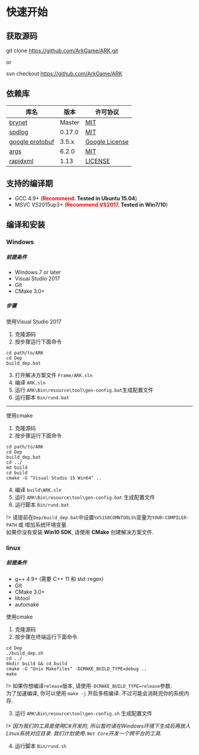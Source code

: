 # 快速开始

## 获取源码

git clone https://github.com/ArkGame/ARK.git

or

svn checkout https://github.com/ArkGame/ARK

## 依赖库
| 库名 | 版本 | 许可协议 |
| - | - | - |
| [brynet](https://github.com/IronsDu/brynet) | Master | [MIT](https://github.com/IronsDu/brynet/blob/master/LICENSE) |
| [spdlog](https://github.com/gabime/spdlog)  | 0.17.0 | [MIT](https://github.com/gabime/spdlog/blob/v1.x/LICENSE) |
| [google protobuf](https://github.com/google/protobuf) | 3.5.x | [Google License](https://github.com/protocolbuffers/protobuf/blob/master/LICENSE) |
| [args](https://github.com/Taywee/args) | 6.2.0 | [MIT](https://github.com/Taywee/args/blob/master/LICENSE) |
| [rapidxml](http://rapidxml.sourceforge.net) | 1.13 | [LICENSE](http://rapidxml.sourceforge.net/license.txt) |

## 支持的编译期

- GCC 4.9+ (**<font color=red>Recommend</font>. Tested in Ubuntu 15.04**)
- MSVC VS2015up3+ (**<font color=red>Recommend VS2017</font>. Tested in Win7/10**)

## 编译和安装

### Windows

##### 前提条件

- Windows 7 or later
- Visual Studio 2017
- Git
- CMake 3.0+

##### 步骤

使用Visual Studio 2017

1. 克隆源码
2. 按步骤运行下面命令

```batch
cd path/to/ARK
cd Dep
build_dep.bat
```

3. 打开解决方案文件 `Frame/ARK.sln`
4. 编译 `ARK.sln`
5. 运行 `ARK\Bin\resource\tool\gen-config.bat`生成配置文件
6. 运行脚本 `Bin/rund.bat`

------

使用cmake

1. 克隆源码
2. 按步骤运行下面命令

```batch
cd path/to/ARK
cd Dep
build_dep.bat
cd ../
md build
cd build
cmake -G "Visual Studio 15 Win64" ..
```

4. 编译 `build\ARK.sln`
5. 运行 `ARK\Bin\resource\tool\gen-config.bat` 生成配置文件
6. 运行脚本 `Bin/rund.bat`

!> 请提前在`Dep/build_dep.bat`中设置`%VS150COMNTOOLS%`变量为`YOUR-COMPILER-PATH` 或 增加系统环境变量.</br>
如果你没有安装 **Win10 SDK**, 请使用 **CMake** 创建解决方案文件.

### linux

##### 前提条件

- g++ 4.9+ (需要 C++ 11 和 std::regex)
- Git
- CMake 3.0+
- libtool
- automake

使用cmake

1. 克隆源码
2. 按步骤在终端运行下面命令

```shell
cd Dep
./build_dep.sh
cd ../
mkdir build && cd build
cmake -G "Unix Makefiles" -DCMAKE_BUILD_TYPE=debug ..
make
```

!> 如果你想编译`release`版本, 请使用`-DCMAKE_BUILD_TYPE=release`参数.</br>
为了加速编译, 你可以使用 `make -j` 开启多核编译. 不过可能会消耗完你的系统内存.

3. 运行 `ARK\Bin\resource\tool\gen-config.sh` 生成配置文件

!> *因为我们的工具是使用C#开发的, 所以暂时请在Windows环境下生成后再放入Linux系统对应目录. 我们计划使用`.Net Core`开发一个跨平台的工具.*

4. 运行脚本 `Bin/rund.sh`